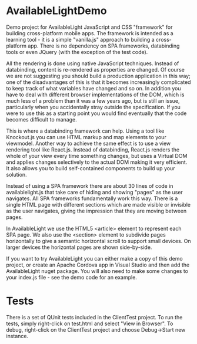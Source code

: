 # AvailableLightDemo
Demo project for AvailableLight JavaScript and CSS "framework" for building cross-platform mobile apps.
The framework is intended as a learning tool - it is a simple "vanilla.js" approach to building a cross-platform app.
There is no dependency on SPA frameworks, databinding tools or even JQuery (with the exception of the test code).

All the rendering is done using native JavaScript techniques.
Instead of databinding, content is re-rendered as properties are changed.
Of course we are not suggesting you should build a production application in this way;
one of the disadvantages of this is that it becomes increasingly complicated to 
keep track of what variables have changed and so on.
In addition you have to deal with different browser implementations of the 
DOM, which is much less of a problem than it was a few years ago, 
but is still an issue, particularly when you accidentally stray outside the specification.
If you were to use this as a starting point you would find eventually that the
code becomes difficult to manage.

This is where a databinding framework can help.
Using a tool like Knockout.js you can use HTML markup and map elements to your viewmodel.
Another way to achieve the same effect is to use a view rendering tool like React.js.
Instead of databinding, React.js renders the whole of your view every time something changes,
but uses a Virtual DOM and applies changes selectively to the actual DOM making it
very efficient. 
It also allows you to build self-contained components to build up your solution.

Instead of using a SPA framework there are about 30 lines of code in availablelight.js that
take care of hiding and showing "pages" as the user navigates.
All SPA frameworks fundamentally work this way.
There is a single HTML page with different sections which are made visible or
invisible as the user navigates, giving the impression that they are moving
between pages.

In AvailableLight we use the HTML5 &lt;article&gt; element to represent each SPA page.
We also use the &lt;section&gt; element to subdivide pages horizontally to give a
semantic horizontal scroll to support small devices.
On larger devices the horizontal pages are shown side-by-side.

If you want to try AvailableLight you can either make a copy of this
demo project, or create an Apache Cordova app in Visual Studio 
and then add the AvailableLight nuget package. You will also need
to make some changes to your index.js file - see the demo code
for an example.

# Tests #
There is a set of QUnit tests included in the ClientTest project.
To run the tests, simply right-click on test.html and select
"View in Browser". To debug, right-click on the ClientTest project
and choose Debug->Start new instance.
 
